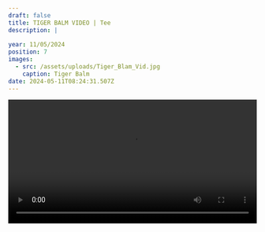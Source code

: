 ```yaml
---
draft: false
title: TIGER BALM VIDEO | Tee
description: |
  
year: 11/05/2024
position: 7
images:
  - src: /assets/uploads/Tiger_Blam_Vid.jpg
    caption: Tiger Balm
date: 2024-05-11T08:24:31.507Z
---
```


 <!-- Add your local MP4 video -->
  <video width="100%" height="auto" controls>
    <source src="/assets/videos/TIGER_BALM_Rob_Green.mp4" type="video/mp4">
  </video>
